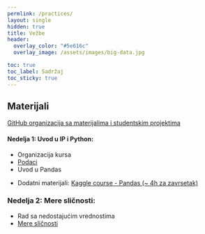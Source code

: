 ```yaml
---
permlink: /practices/
layout: single
hidden: true
title: Vežbe
header:
  overlay_color: "#5e616c"
  overlay_image: /assets/images/big-data.jpg

toc: true
toc_label: Sadržaj
toc_sticky: true
---
```


## Materijali

[GitHub organizacija sa materijalima i studentskim projektima](https://github.com/MATF-istrazivanje-podataka-1)

#### Nedelja 1: Uvod u IP i Python:
  - Organizacija kursa
  - [Podaci](http://www.matf.bg.ac.rs/p/files/24-ipVezbe12021.pdf)
  - Uvod u Pandas
  * Dodatni materijali: [Kaggle course - Pandas (~ 4h za zavrsetak)](https://www.kaggle.com/learn/pandas)

### Nedelja 2: Mere sličnosti:
  - Rad sa nedostajućim vrednostima
  - [Mere sličnosti](http://www.matf.bg.ac.rs/p/files/24-ipVezbe22020.pdf)
